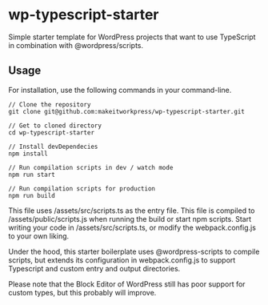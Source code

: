 # wp-typescript-starter
Simple starter template for WordPress projects that want to use TypeScript in combination with @wordpress/scripts.

## Usage

For installation, use the following commands in your command-line.
```
// Clone the repository
git clone git@github.com:makeitworkpress/wp-typescript-starter.git

// Get to cloned directory
cd wp-typescript-starter

// Install devDependecies
npm install

// Run compilation scripts in dev / watch mode
npm run start 

// Run compilation scripts for production
npm run build
```

This file uses /assets/src/scripts.ts as the entry file. This file is compiled to /assets/public/scripts.js when running the build or start npm scripts. 
Start writing your code in /assets/src/scripts.ts, or modify the webpack.config.js to your own liking.

Under the hood, this starter boilerplate uses @wordpress-scripts to compile scripts, 
but extends its configuration in webpack.config.js to support Typescript and custom entry and output directories.

Please note that the Block Editor of WordPress still has poor support for custom types, but this probably will improve.
